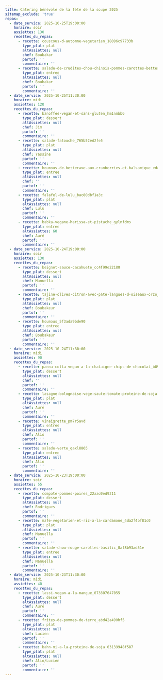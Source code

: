 ```yaml
---
title: Catering bénévole de la fête de la soupe 2025
sitemap_exclude: 'true'
repas:
  - date_service: 2025-10-25T19:00:00
    horaire: soir
    assiettes: 130
    recettes_du_repas:
      - recette: couscous-d-automne-vegetarien_18896c97733b
        type_plat: plat
        altAssiettes: null
        chef: Boubakar
        partof: ''
        commentaire: ''
      - recette: salade-de-crudites-chou-chinois-pommes-carottes-betteraves_f120bb931355
        type_plat: entree
        altAssiettes: null
        chef: Boubakar
        partof: ''
        commentaire: ''
  - date_service: 2025-10-25T11:30:00
    horaire: midi
    assiettes: 120
    recettes_du_repas:
      - recette: banoffee-vegan-et-sans-gluten_hm1nmbb6
        type_plat: dessert
        altAssiettes: null
        chef: Jim
        partof: ''
        commentaire: ''
      - recette: salade-fatouche_765b52ed2fe5
        type_plat: plat
        altAssiettes: null
        chef: Yassine
        partof: ''
        commentaire: ''
      - recette: houmous-de-betterave-aux-cranberries-et-balsamique_edc9f445-939e-453b-a3d0-0624e2c07e34
        type_plat: entree
        altAssiettes: null
        chef: ''
        partof: ''
        commentaire: ''
      - recette: falafel-de-lulu_bac80dbf1a3c
        type_plat: plat
        altAssiettes: null
        chef: Lulu
        partof: ''
        commentaire: ''
      - recette: babka-vegane-harissa-et-pistache_gylnfdms
        type_plat: entree
        altAssiettes: 60
        chef: Auré
        partof: ''
        commentaire: ''
  - date_service: 2025-10-24T19:00:00
    horaire: soir
    assiettes: 130
    recettes_du_repas:
      - recette: beignet-sauce-cacahuete_cc4f99e22180
        type_plat: dessert
        altAssiettes: null
        chef: Manuella
        partof: ''
        commentaire: ''
      - recette: tajine-olives-citron-avec-pate-langues-d-oiseaux-orzo_d530015916b0
        type_plat: plat
        altAssiettes: null
        chef: Boubakeur
        partof: ''
        commentaire: ''
      - recette: houmous_5f3ada9bde90
        type_plat: entree
        altAssiettes: null
        chef: Boubakeur
        partof: ''
        commentaire: ''
  - date_service: 2025-10-24T11:30:00
    horaire: midi
    assiettes: 90
    recettes_du_repas:
      - recette: panna-cotta-vegan-a-la-chataigne-chips-de-chocolat_b099198baed3
        type_plat: dessert
        altAssiettes: null
        chef: ''
        partof: ''
        commentaire: ''
      - recette: lasagne-bolognaise-vege-saute-tomate-proteine-de-soja-champignon-bechamel_b1e57b67d389
        type_plat: plat
        altAssiettes: null
        chef: Auré
        partof: ''
        commentaire: ''
      - recette: vinaigrette_pm7r5avd
        type_plat: entree
        altAssiettes: null
        chef: Alio
        partof: ''
        commentaire: ''
      - recette: salade-verte_qaxl8865
        type_plat: entree
        altAssiettes: null
        chef: Alio
        partof: ''
        commentaire: ''
  - date_service: 2025-10-23T19:00:00
    horaire: soir
    assiettes: 55
    recettes_du_repas:
      - recette: compote-pommes-poires_22aad0ed9211
        type_plat: dessert
        altAssiettes: null
        chef: Rodrigues
        partof: ''
        commentaire: ''
      - recette: mafe-vegetarien-et-riz-a-la-cardamone_4da2f4bf81c0
        type_plat: plat
        altAssiettes: null
        chef: Manuella
        partof: ''
        commentaire: ''
      - recette: salade-chou-rouge-carottes-basilic_0af8b93ad51e
        type_plat: entree
        altAssiettes: null
        chef: Manuella
        partof: ''
        commentaire: ''
  - date_service: 2025-10-23T11:30:00
    horaire: midi
    assiettes: 40
    recettes_du_repas:
      - recette: lassi-vegan-a-la-mangue_073807647055
        type_plat: dessert
        altAssiettes: null
        chef: Auré
        partof: ''
        commentaire: ''
      - recette: frites-de-pommes-de-terre_abd42a490bf5
        type_plat: plat
        altAssiettes: null
        chef: Lucien
        partof: ''
        commentaire: ''
      - recette: bahn-mi-a-la-proteine-de-soja_03139948f587
        type_plat: plat
        altAssiettes: null
        chef: Alio/Lucien
        partof: ''
        commentaire: ''
---
```


